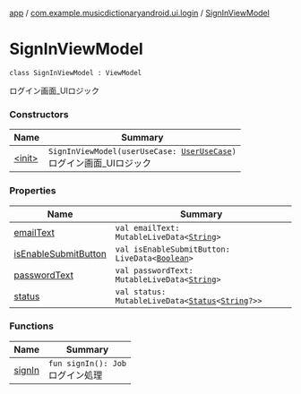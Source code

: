 [app](../../index.md) / [com.example.musicdictionaryandroid.ui.login](../index.md) / [SignInViewModel](./index.md)

# SignInViewModel

`class SignInViewModel : ViewModel`

ログイン画面_UIロジック

### Constructors

| Name | Summary |
|---|---|
| [&lt;init&gt;](-init-.md) | `SignInViewModel(userUseCase: `[`UserUseCase`](../../com.example.musicdictionaryandroid.domain.usecase/-user-use-case/index.md)`)`<br>ログイン画面_UIロジック |

### Properties

| Name | Summary |
|---|---|
| [emailText](email-text.md) | `val emailText: MutableLiveData<`[`String`](https://kotlinlang.org/api/latest/jvm/stdlib/kotlin/-string/index.html)`>` |
| [isEnableSubmitButton](is-enable-submit-button.md) | `val isEnableSubmitButton: LiveData<`[`Boolean`](https://kotlinlang.org/api/latest/jvm/stdlib/kotlin/-boolean/index.html)`>` |
| [passwordText](password-text.md) | `val passwordText: MutableLiveData<`[`String`](https://kotlinlang.org/api/latest/jvm/stdlib/kotlin/-string/index.html)`>` |
| [status](status.md) | `val status: MutableLiveData<`[`Status`](../../com.example.musicdictionaryandroid.model.util/-status/index.md)`<`[`String`](https://kotlinlang.org/api/latest/jvm/stdlib/kotlin/-string/index.html)`?>>` |

### Functions

| Name | Summary |
|---|---|
| [signIn](sign-in.md) | `fun signIn(): Job`<br>ログイン処理 |
